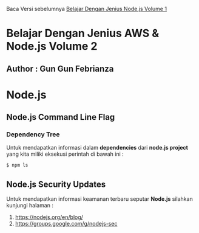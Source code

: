 Baca Versi sebelumnya [Belajar Dengan Jenius Node.js Volume 1](https://github.com/gungunfebrianza/Belajar-Dengan-Jenius-AWS-Node.js)

# Belajar Dengan Jenius AWS & Node.js Volume 2
## Author : Gun Gun Febrianza



# Node.js



## Node.js Command Line Flag



### Dependency Tree

Untuk mendapatkan informasi dalam **dependencies** dari **node.js project** yang kita miliki eksekusi perintah di bawah ini :

```bash
$ npm ls
```



## Node.js Security Updates

Untuk mendapatkan informasi keamanan terbaru seputar **Node.js** silahkan kunjungi halaman :

1. https://nodejs.org/en/blog/
2. https://groups.google.com/g/nodejs-sec



